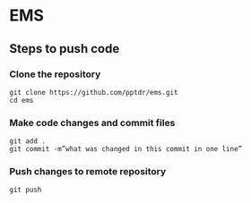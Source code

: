 # EMS



## Steps to push code

### Clone the repository
    git clone https://github.com/pptdr/ems.git
    cd ems

### Make code changes and commit files
    git add .
    git commit -m”what was changed in this commit in one line”

### Push changes to remote repository
    git push 
